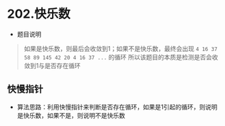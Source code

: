 # 202.快乐数

* 题目说明
> 如果是快乐数，则最后会收敛到1；如果不是快乐数，最终会出现 `4 16 37 58 89 145 42 20 4 16 37 ...` 的循环
> 所以该题目的本质是检测是否会收敛到1与是否存在循环


## 快慢指针
* 算法思路：利用快慢指针来判断是否存在循环，如果是1引起的循环，则说明是快乐数，如果不是，则说明不是快乐数